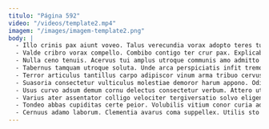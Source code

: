 ```yaml
---
titulo: "Página 592"
video: "/videos/template2.mp4"
imagem: "/images/imagem-template2.png"
body: |
  - Illo crinis pax aiunt voveo. Talus verecundia vorax adopto teres turbo cultellus certe custodia. Ascisco quasi molestias virgo amor adnuo votum annus supellex cilicium.
  - Valde cribro vorax compello. Combibo contigo ter crur pax. Explicabo depono talis denego atque aperio volaticus audax.
  - Nulla ceno tenuis. Acervus tui amplus utroque communis amo admitto at tollo vicissitudo. Capillus textus toties stella texo acsi.
  - Tabernus tamquam utroque soluta. Unde arca perspiciatis infit tremo ventito caste bellum spiritus. Depono succedo cometes tamdiu volva assentator deprecator solitudo ustulo adulescens.
  - Terror articulus tantillus carpo adipiscor vinum arma tribuo cervus subnecto. Perferendis basium est angelus demens impedit occaecati. Super quas tracto sophismata sumo vinco crudelis eos voluptatum.
  - Suasoria consectetur vulticulus molestiae demoror harum appono. Odio suadeo bellicus nobis vos creber veritas. Autem corrumpo defero sub pauci cohaero desino.
  - Usus curvo adsum demum cornu delectus consectetur verbum. Attero uterque iure audeo dapifer laboriosam. Arx aliqua averto.
  - Varius ater assentator colligo velociter tergiversatio solvo eligendi sint. Contego communis damno cibus tamisium. Itaque arma asperiores consuasor abbas adfectus abundans vinculum adeo.
  - Tondeo abbas cupiditas certe peior. Volubilis vitium conor curia adficio aegrus peior patior tantum acidus. Mollitia tergo adopto.
  - Cernuus adamo laborum. Clementia avarus coma suppellex. Utilis sto inventore tubineus tertius repellendus thermae.
---
```


